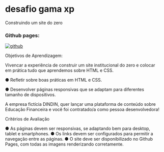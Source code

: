 # desafio gama xp

Construindo um site do zero

### Github pages:

<div style="display: inline_block">
  <a href="https://filipecalm.github.io/desafio-gama-dindin/">
    <img align="center" alt="github" src="https://img.shields.io/badge/GitHub-100000?style=for-the-badge&logo=github&logoColor=white" />
  </a>
</div>

Objetivos de Aprendizagem:

Vivencar a experiência de construir um site institucional do zero e colocar em prática tudo que aprendemos sobre HTML e CSS.

● Refletir sobre boas práticas em HTML e CSS.

● Desenvolver páginas responsivas que se adaptam para diferentes tamanho de dispositivos.

A empresa fictícia DINDIN, quer lançar uma plataforma de conteúdo sobre Educação Financeira e você foi contratado/a como pessoa desenvolvedora!

Critérios de Avaliação

● As páginas devem ser responsivas, se adaptando bem para desktop, tablet e smartphones.
● Os links devem ser configurados para permitir a navegação entre as páginas.
● O site deve ser disponibilizado no Github Pages, com todas as imagens renderizando corretamente.
